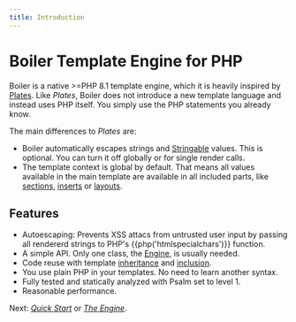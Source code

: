 ```yaml
---
title: Introduction
---
```

Boiler Template Engine for PHP
==============================

Boiler is a native >=PHP 8.1 template engine, which it is heavily inspired by
[Plates](https://platesphp.com/). Like *Plates*, Boiler does not introduce
a new template language and instead uses PHP itself. You simply use the PHP
statements you already know.

The main differences to *Plates* are:

* Boiler automatically escapes strings and
  [Stringable](https://www.php.net/manual/en/class.stringable.php) values. This
  is optional. You can turn it off globally or for single render calls.
* The template context is global by default. That means all values available in
  the main template are available in all included parts, like
  [sections](sections.md), [inserts](inserts.md) or [layouts](layouts.md).

## Features

* Autoescaping: Prevents XSS attacs from untrusted user input by passing all
  rendererd strings to PHP's {{php('htmlspecialchars')}} function.
* A simple API. Only one class, the [Engine](engine.md), is usually needed.
* Code reuse with template [inheritance](layouts.md) and
  [inclusion](inserts.md).
* You use plain PHP in your templates. No need to learn another syntax.
* Fully tested and statically analyzed with Psalm set to level 1.
* Reasonable performance.

Next: [*Quick Start*](quickstart.md) or [*The Engine*](engine.md).
